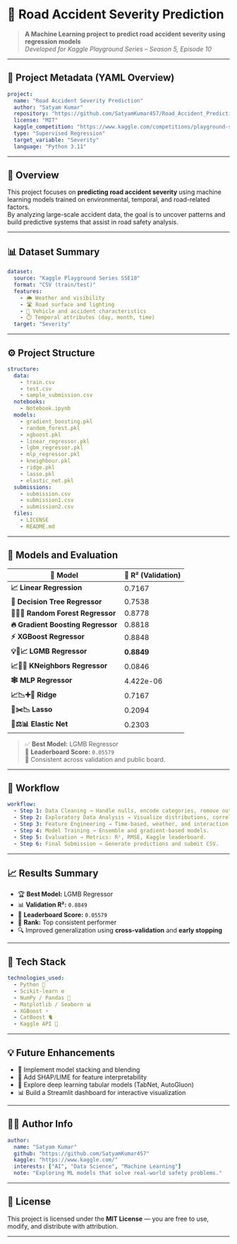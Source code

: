 # 🚗 Road Accident Severity Prediction  

> **A Machine Learning project to predict road accident severity using regression models**  
> _Developed for Kaggle Playground Series – Season 5, Episode 10_  

---

## 🧾 Project Metadata (YAML Overview)
```yaml
project:
  name: "Road Accident Severity Prediction"
  author: "Satyam Kumar"
  repository: "https://github.com/SatyamKumar457/Road_Accident_Prediction"
  license: "MIT"
  kaggle_competition: "https://www.kaggle.com/competitions/playground-series-s5e10"
  type: "Supervised Regression"
  target_variable: "Severity"
  language: "Python 3.11"
```

---

## 🎯 Overview  
This project focuses on **predicting road accident severity** using machine learning models trained on environmental, temporal, and road-related factors.  
By analyzing large-scale accident data, the goal is to uncover patterns and build predictive systems that assist in road safety analysis.

---

## 📊 Dataset Summary
```yaml
dataset:
  source: "Kaggle Playground Series S5E10"
  format: "CSV (train/test)"
  features:
    - 🌦️ Weather and visibility
    - 🛣️ Road surface and lighting
    - 🚗 Vehicle and accident characteristics
    - ⏱️ Temporal attributes (day, month, time)
  target: "Severity"
```

---

## ⚙️ Project Structure
```yaml
structure:
  data:
    - train.csv
    - test.csv
    - sample_submission.csv
  notebooks:
    - Notebook.ipynb
  models:
    - gradient_boosting.pkl
    - random_forest.pkl
    - xgboost.pkl
    - linear_regressor.pkl
    - lgbm_regressor.pkl
    - mlp_regressor.pkl
    - kneighbour.pkl
    - ridge.pkl
    - lasso.pkl
    - elastic_net.pkl
  submissions:
    - submission.csv
    - submission1.csv
    - submission2.csv
  files:
    - LICENSE
    - README.md
```

---

## 🤖 Models and Evaluation  
| 🧠 Model | 🎯 R² (Validation) |
|-----------|--------------------|
| **📈 Linear Regression** | 0.7167 |
| **🌲 Decision Tree Regressor** | 0.7538 |
| **🌲🌲🌲 Random Forest Regressor** | 0.8778 |
| **🔥 Gradient Boosting Regressor** | 0.8818 |
| **⚡ XGBoost Regressor** | 0.8848 |
| **💡🚀📈 LGMB Regressor** | **0.8849** |
| **📈📍🔢 KNeighbors Regressor** | 0.0846 |
| **🕸️ MLP Regressor** | 4.422e-06 |
| **📈📉➕🔲 Ridge** | 0.7167 |
| **🤠✂️📉 Lasso** | 0.2094 |
| **🔗⚖️📊 Elastic Net** | 0.2303 |


> ✅ **Best Model:** LGMB Regressor  
> 🏁 **Leaderboard Score:** `0.05579`  
> 📌 Consistent across validation and public board.

---

## 🧠 Workflow  
```yaml
workflow:
  - Step 1: Data Cleaning → Handle nulls, encode categories, remove outliers.
  - Step 2: Exploratory Data Analysis → Visualize distributions, correlations.
  - Step 3: Feature Engineering → Time-based, weather, and interaction features.
  - Step 4: Model Training → Ensemble and gradient-based models.
  - Step 5: Evaluation → Metrics: R², RMSE, Kaggle leaderboard.
  - Step 6: Final Submission → Generate predictions and submit CSV.
```

---

## 📈 Results Summary
- 🏆 **Best Model:** LGMB Regressor   
- 📊 **Validation R²:** `0.8849`  
- 💯 **Leaderboard Score:** `0.05579`  
- 🧩 **Rank:** Top consistent performer  
- 🔍 Improved generalization using **cross-validation** and **early stopping**  

---

## 🧰 Tech Stack
```yaml
technologies_used:
  - Python 🐍
  - Scikit-learn ⚙️
  - NumPy / Pandas 🧮
  - Matplotlib / Seaborn 📊
  - XGBoost ⚡
  - CatBoost 🐈
  - Kaggle API 🔌
```

---

## 💡 Future Enhancements
- 🧱 Implement model stacking and blending  
- 🧭 Add SHAP/LIME for feature interpretability  
- 🧠 Explore deep learning tabular models (TabNet, AutoGluon)  
- 📊 Build a Streamlit dashboard for interactive visualization  

---

## 👨‍💻 Author Info
```yaml
author:
  name: "Satyam Kumar"
  github: "https://github.com/SatyamKumar457"
  kaggle: "https://www.kaggle.com/"
  interests: ["AI", "Data Science", "Machine Learning"]
  note: "Exploring ML models that solve real-world safety problems."
```

---

## 📜 License
This project is licensed under the **MIT License** — you are free to use, modify, and distribute with attribution.  

---


